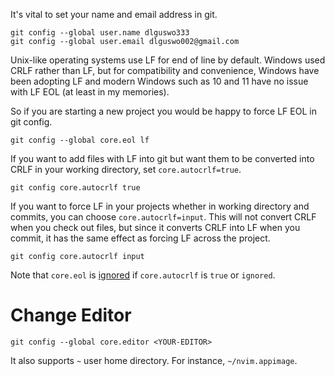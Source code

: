 It's vital to set your name and email address in git.

```shell
git config --global user.name dlguswo333
git config --global user.email dlguswo002@gmail.com
```

Unix-like operating systems use LF for end of line by default.
Windows used CRLF rather than LF, but for compatibility and convenience,
Windows have been adopting LF and
modern Windows such as 10 and 11 have no issue with LF EOL (at least in my memories).

So if you are starting a new project you would be happy to force LF EOL in git config.

```shell
git config --global core.eol lf
```

If you want to add files with LF into git
but want them to be converted into CRLF in your working directory,
set `core.autocrlf=true`.

```shell
git config core.autocrlf true
```

If you want to force LF in your projects whether in working directory and commits,
you can choose `core.autocrlf=input`.
This will not convert CRLF when you check out files,
but since it converts CRLF into LF when you commit,
it has the same effect as forcing LF across the project.

```shell
git config core.autocrlf input
```

Note that `core.eol` is [ignored][core-eol-ignore] if `core.autocrlf` is `true` or `ignored`.

# Change Editor
```shell
git config --global core.editor <YOUR-EDITOR>
```

It also supports `~` user home directory. For instance, `~/nvim.appimage`.

[core-eol-ignore]: https://git-scm.com/docs/git-config
